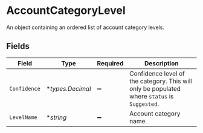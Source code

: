 # AccountCategoryLevel

An object containing an ordered list of account category levels.


## Fields

| Field                                                                                        | Type                                                                                         | Required                                                                                     | Description                                                                                  |
| -------------------------------------------------------------------------------------------- | -------------------------------------------------------------------------------------------- | -------------------------------------------------------------------------------------------- | -------------------------------------------------------------------------------------------- |
| `Confidence`                                                                                 | **types.Decimal*                                                                             | :heavy_minus_sign:                                                                           | Confidence level of the category. This will only be populated where `status` is `Suggested`. |
| `LevelName`                                                                                  | **string*                                                                                    | :heavy_minus_sign:                                                                           | Account category name.                                                                       |